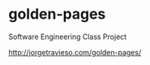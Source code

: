 golden-pages
============

Software Engineering Class Project

http://jorgetravieso.com/golden-pages/
